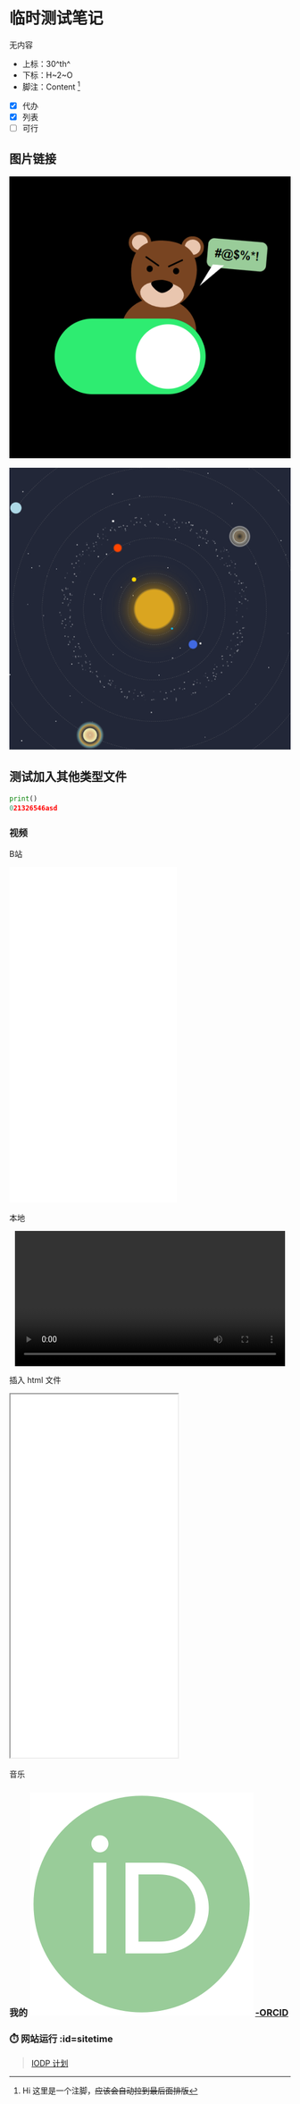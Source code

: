 # 临时测试笔记

无内容

- 上标：30^th^
- 下标：H~2~O
- 脚注：Content [^1]

[^1]:Hi 这里是一个注脚，~~应该会自动拉到最后面排版~~

- [x] 代办
- [x] 列表
- [ ] 可行

## 图片链接

[![小熊不想让你按按钮](../../fun/bearcheck/Previews.png?center "小熊不想让你按按钮" )](../../fun/bearcheck/index.html ':ignore')

[![太阳系](../../fun/solar/Previews.png?center "太阳系")](../../fun/solar/index.html ':ignore')

## 测试加入其他类型文件

```python
print()
021326546asd
```

### 视频

B站

<iframe src="//player.bilibili.com/player.html?aid=426400323&bvid=BV1V3411N7cE&cid=716242382&page=1" scrolling="no" border="0" frameborder="no" framespacing="0" allowfullscreen="true" height="600px"> </iframe>

本地

<video src="/Page/za/test.mp4" width="96%" controls="controls" style="clear:both; display:block; margin:auto"></video>

插入 html 文件

<iframe height="650px" src="/Page/za/test.html"></iframe>

音乐

### 我的 ![ORCID](../../assect/pic/orcid.svg ":size=20") [-ORCID](https://orcid.org/0000-0002-6962-8707)

### ⏱️ 网站运行 :id=sitetime

> [IODP 计划](Page/Brief/IODP "关于IODP 计划的笔记")
